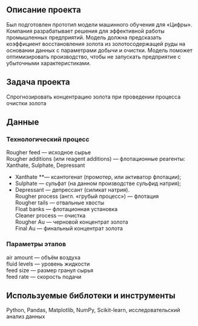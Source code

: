 ## Описание проекта
Был подготовлен прототип модели машинного обучения для «Цифры». Компания разрабатывает решения для эффективной работы промышленных предприятий.
Модель должна предсказать коэффициент восстановления золота из золотосодержащей руды на основании данных с параметрами добычи и очистки. 
Модель поможет оптимизировать производство, чтобы не запускать предприятие с убыточными характеристиками.
## Задача проекта
Спрогнозировать концентрацию золота при проведении процесса очистки золота
## Данные
### Технологический процесс
Rougher feed — исходное сырье   
Rougher additions (или reagent additions) — флотационные реагенты: Xanthate, Sulphate, Depressant  
- Xanthate **— ксантогенат (промотер, или активатор флотации);   
- Sulphate — сульфат (на данном производстве сульфид натрия);   
- Depressant — депрессант (силикат натрия).   
Rougher process (англ. «грубый процесс») — флотация  
Rougher tails — отвальные хвосты  
Float banks — флотационная установка  
Cleaner process — очистка  
Rougher Au — черновой концентрат золота  
Final Au — финальный концентрат золота  
### Параметры этапов  
air amount — объём воздуха  
fluid levels — уровень жидкости  
feed size — размер гранул сырья  
feed rate — скорость подачи  
## Используемые библотеки и инструменты
Python, Pandas, Matplotlib, NumPy, Scikit-learn, исследовательский анализ данных
